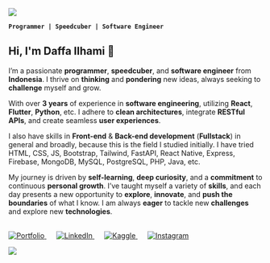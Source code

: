 ![](https://user-images.githubusercontent.com/73097560/115834477-dbab4500-a447-11eb-908a-139a6edaec5c.gif)

**`Programmer | Speedcuber | Software Engineer`**

## Hi, I'm Daffa Ilhami 👋

I’m a passionate **programmer**, **speedcuber**, and **software engineer** from **Indonesia**. I thrive on **thinking** and **pondering** new ideas, always seeking to **challenge** myself and grow.

With over **3 years** of experience in **software engineering**, utilizing **React**, **Flutter**, **Python**, etc. I adhere to **clean architectures**, integrate **RESTful APIs**, and create seamless **user experiences**.

I also have skills in **Front-end** & **Back-end development** (**Fullstack**) in general and broadly, because this is the field I studied initially. I have tried HTML, CSS, JS, Bootstrap, Tailwind, FastAPI, React Native, Express, Firebase, MongoDB, MySQL, PostgreSQL, PHP, Java, etc.

My journey is driven by **self-learning**, **deep curiosity**, and a **commitment** to continuous **personal growth**. I’ve taught myself a variety of **skills**, and each day presents a new opportunity to **explore**, **innovate**, and **push the boundaries** of what I know. I am always **eager** to tackle new **challenges** and explore new **technologies**.

<br>

<a href="https://mdaffailhami.github.io">
  <picture>
   <source media="(prefers-color-scheme: light)" srcset="https://github.com/user-attachments/assets/c4e67f6f-fd73-42fe-bdfc-2edf3bedc7af">
   <img alt="Portfolio" src="https://github.com/user-attachments/assets/5aef8e08-bcc0-436e-a457-928c56704cdb">
  </picture>
</a> &nbsp;&nbsp;&nbsp;&nbsp;

<a href="https://linkedin.com/in/mdaffailhami">
  <picture>
   <source media="(prefers-color-scheme: light)" srcset="https://github.com/user-attachments/assets/7db4df3a-cf87-43a3-86dc-e28d721473d0">
   <img alt="LinkedIn" src="https://github.com/user-attachments/assets/aae201fd-6c88-4177-a1d3-b2c0245b41d3">
  </picture>
</a> &nbsp;&nbsp;&nbsp;&nbsp;

<a href="https://kaggle.com/mdaffailhami">
  <picture>
   <source media="(prefers-color-scheme: light)" srcset="https://github.com/user-attachments/assets/bc881a53-8417-4f96-beab-5d90e89b1c77">
   <img alt="Kaggle" src="https://github.com/user-attachments/assets/7cd3594f-a963-43b3-9ef4-2a0bc8b1312d">
  </picture>
</a> &nbsp;&nbsp;&nbsp;&nbsp;

<a href="https://instagram.com/m.daffailhami">
  <picture>
   <source media="(prefers-color-scheme: light)" srcset="https://github.com/user-attachments/assets/dba875f6-a9e3-4ec1-8352-cd7fbf6a2dba">
   <img alt="Instagram" src="https://github.com/user-attachments/assets/537ffd05-7137-439f-b753-2052962b5c01">
  </picture>
</a>

![](https://user-images.githubusercontent.com/73097560/115834477-dbab4500-a447-11eb-908a-139a6edaec5c.gif)
